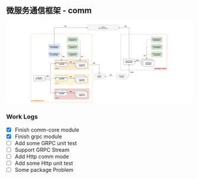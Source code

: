 ## 微服务通信框架 - comm

![](pic/微服务通信架构图.png)


### Work Logs

- [x] Finish comm-core module
- [x] Finish grpc module
- [ ] Add some GRPC unit test 
- [ ] Support GRPC Stream
- [ ] Add Http comm mode
- [ ] Add some Http unit test
- [ ] Some package Problem